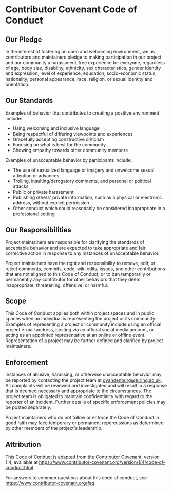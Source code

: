 # Contributor Covenant Code of Conduct

## Our Pledge

In the interest of fostering an open and welcoming environment, we as 
contributors and maintainers pledge to making participation in our project and 
our community a harassment-free experience for everyone, regardless of age, 
body size, disability, ethnicity, sex characteristics, gender identity and 
expression, level of experience, education, socio-economic status, 
nationality, personal appearance, race, religion, or sexual identity and 
orientation.

## Our Standards

Examples of behavior that contributes to creating a positive environment 
include:

* Using welcoming and inclusive language
* Being respectful of differing viewpoints and experiences
* Gracefully accepting constructive criticism
* Focusing on what is best for the community
* Showing empathy towards other community members

Examples of unacceptable behavior by participants include:

* The use of sexualized language or imagery and unwelcome sexual attention or 
  advances
* Trolling, insulting/derogatory comments, and personal or political attacks 
* Public or private harassment
* Publishing others' private information, such as a physical or electronic 
  address, without explicit permission
* Other conduct which could reasonably be considered inappropriate in a 
  professional setting

## Our Responsibilities

Project maintainers are responsible for clarifying the standards of acceptable 
behavior and are expected to take appropriate and fair corrective action in 
response to any instances of unacceptable behavior.

Project maintainers have the right and responsibility to remove, edit, or 
reject comments, commits, code, wiki edits, issues, and other contributions 
that are not aligned to this Code of Conduct, or to ban temporarily or 
permanently any contributor for other behaviors that they deem inappropriate, 
threatening, offensive, or harmful.

## Scope

This Code of Conduct applies both within project spaces and in public spaces 
when an individual is representing the project or its community. Examples of 
representing a project or community include using an official project e-mail 
address, posting via an official social media account, or acting as an 
appointed representative at an online or offline event. Representation of a 
project may be further defined and clarified by project maintainers.

## Enforcement

Instances of abusive, harassing, or otherwise unacceptable behavior may be 
reported by contacting the project team at gvandenburg@turing.ac.uk. All 
complaints will be reviewed and investigated and will result in a response 
that is deemed necessary and appropriate to the circumstances. The project 
team is obligated to maintain confidentiality with regard to the reporter of 
an incident. Further details of specific enforcement policies may be posted 
separately.

Project maintainers who do not follow or enforce the Code of Conduct in good 
faith may face temporary or permanent repercussions as determined by other 
members of the project's leadership.

## Attribution

This Code of Conduct is adapted from the [Contributor Covenant][homepage], 
version 1.4, available at 
https://www.contributor-covenant.org/version/1/4/code-of-conduct.html 

[homepage]: https://www.contributor-covenant.org

For answers to common questions about this code of conduct, see 
https://www.contributor-covenant.org/faq
